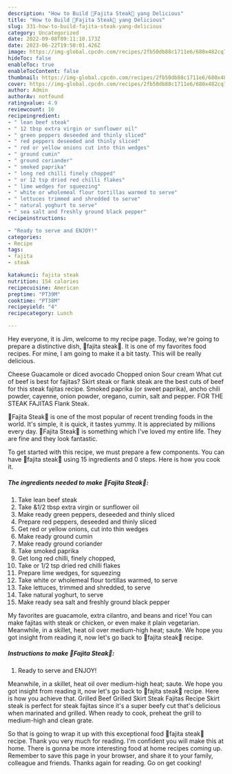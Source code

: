 ```yaml
---
description: "How to Build 🌮Fajita Steak🌮 yang Delicious"
title: "How to Build 🌮Fajita Steak🌮 yang Delicious"
slug: 331-how-to-build-fajita-steak-yang-delicious
category: Uncategorized
date: 2022-09-08T09:11:10.173Z
date: 2023-06-22T19:50:01.426Z
image: https://img-global.cpcdn.com/recipes/2fb50db88c1711e6/680x482cq70/fajita-steak-recipe-main-photo.jpg
hideToc: false
enableToc: true
enableTocContent: false
thumbnail: https://img-global.cpcdn.com/recipes/2fb50db88c1711e6/680x482cq70/fajita-steak-recipe-main-photo.jpg
cover: https://img-global.cpcdn.com/recipes/2fb50db88c1711e6/680x482cq70/fajita-steak-recipe-main-photo.jpg
author: Admin
authorAv: notfound
ratingvalue: 4.9
reviewcount: 16
recipeingredient:
- " lean beef steak"
- " 12 tbsp extra virgin or sunflower oil"
- " green peppers deseeded and thinly sliced"
- " red peppers deseeded and thinly sliced"
- " red or yellow onions cut into thin wedges"
- " ground cumin"
- " ground coriander"
- " smoked paprika"
- " long red chilli finely chopped"
- " or 12 tsp dried red chilli flakes"
- " lime wedges for squeezing"
- " white or wholemeal flour tortillas warmed to serve"
- " lettuces trimmed and shredded to serve"
- " natural yoghurt to serve"
- " sea salt and freshly ground black pepper"
recipeinstructions:

- "Ready to serve and ENJOY!"
categories:
- Recipe
tags:
- fajita
- steak

katakunci: fajita steak 
nutrition: 154 calories
recipecuisine: American
preptime: "PT39M"
cooktime: "PT38M"
recipeyield: "4"
recipecategory: Lunch

---
```



Hey everyone, it is Jim, welcome to my recipe page. Today, we're going to prepare a distinctive dish, 🌮fajita steak🌮. It is one of my favorites food recipes. For mine, I am going to make it a bit tasty. This will be really delicious.

Cheese Guacamole or diced avocado Chopped onion Sour cream What cut of beef is best for fajitas? Skirt steak or flank steak are the best cuts of beef for this steak fajitas recipe. Smoked paprika (or sweet paprika), ancho chili powder, cayenne, onion powder, oregano, cumin, salt and pepper. FOR THE STEAK FAJITAS Flank Steak.

🌮Fajita Steak🌮 is one of the most popular of recent trending foods in the world. It's simple, it is quick, it tastes yummy. It is appreciated by millions every day. 🌮Fajita Steak🌮 is something which I've loved my entire life. They are fine and they look fantastic.


To get started with this recipe, we must prepare a few components. You can have 🌮fajita steak🌮 using 15 ingredients and 0 steps. Here is how you cook it.

<!--inarticleads1-->

##### The ingredients needed to make 🌮Fajita Steak🌮:

1. Take  lean beef steak
1. Take  &amp;1/2 tbsp extra virgin or sunflower oil
1. Make ready  green peppers, deseeded and thinly sliced
1. Prepare  red peppers, deseeded and thinly sliced
1. Get  red or yellow onions, cut into thin wedges
1. Make ready  ground cumin
1. Make ready  ground coriander
1. Take  smoked paprika
1. Get  long red chilli, finely chopped,
1. Take  or 1/2 tsp dried red chilli flakes
1. Prepare  lime wedges, for squeezing
1. Take  white or wholemeal flour tortillas warmed, to serve
1. Take  lettuces, trimmed and shredded, to serve
1. Take  natural yoghurt, to serve
1. Make ready  sea salt and freshly ground black pepper


My favorites are guacamole, extra cilantro, and beans and rice! You can make fajitas with steak or chicken, or even make it plain vegetarian. Meanwhile, in a skillet, heat oil over medium-high heat; saute. We hope you got insight from reading it, now let&#39;s go back to 🌮fajita steak🌮 recipe. 

<!--inarticleads2-->

##### Instructions to make 🌮Fajita Steak🌮:


1. Ready to serve and ENJOY!

Meanwhile, in a skillet, heat oil over medium-high heat; saute. We hope you got insight from reading it, now let&#39;s go back to 🌮fajita steak🌮 recipe. Here is how you achieve that. Grilled Beef Grilled Skirt Steak Fajitas Recipe Skirt steak is perfect for steak fajitas since it&#39;s a super beefy cut that&#39;s delicious when marinated and grilled. When ready to cook, preheat the grill to medium-high and clean grate. 

So that is going to wrap it up with this exceptional food 🌮fajita steak🌮 recipe. Thank you very much for reading. I'm confident you will make this at home. There is gonna be more interesting food at home recipes coming up. Remember to save this page in your browser, and share it to your family, colleague and friends. Thanks again for reading. Go on get cooking!
